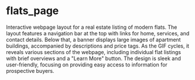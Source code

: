 # flats_page
Interactive webpage layout for a real estate listing of modern flats. The layout features a navigation bar at the top with links for home, services, and contact details. Below that, a banner displays large images of apartment buildings, accompanied by descriptions and price tags. As the GIF cycles, it reveals various sections of the webpage, including individual flat listings with brief overviews and a "Learn More" button. The design is sleek and user-friendly, focusing on providing easy access to information for prospective buyers.
